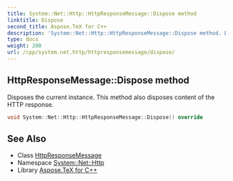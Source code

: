 ```yaml
---
title: System::Net::Http::HttpResponseMessage::Dispose method
linktitle: Dispose
second_title: Aspose.TeX for C++
description: 'System::Net::Http::HttpResponseMessage::Dispose method. Disposes the current instance. This method also disposes content of the HTTP response in C++.'
type: docs
weight: 200
url: /cpp/system.net.http/httpresponsemessage/dispose/
---
```

## HttpResponseMessage::Dispose method


Disposes the current instance. This method also disposes content of the HTTP response.

```cpp
void System::Net::Http::HttpResponseMessage::Dispose() override
```

## See Also

* Class [HttpResponseMessage](../)
* Namespace [System::Net::Http](../../)
* Library [Aspose.TeX for C++](../../../)
